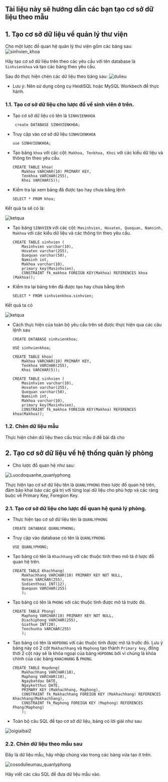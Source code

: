 ## Tài liệu này sẽ hướng dẫn các bạn tạo cơ sở dữ liệu theo mẫu

## 1. Tạo cơ sở dữ liệu về quản lý thư viện
Cho một lược đồ quan hệ quản lý thư viện gồm các bảng sau:
![sinhvien_khoa](https://image.prntscr.com/image/FJSTcspzTzWh3vmiaX8zxQ.png)

Hãy tạo cơ sở dữ liệu trên theo các yêu cầu với tên database là `Sinhvienkhoa` và tạo các bảng theo yêu cầu.

Sau đó thực hiện chèn các dữ liệu theo bảng sau:
![dulieu](https://image.prntscr.com/image/AtPm24GFSlin7lB_H_pQWA.png)

- Lưu ý: Nên sử dụng công cụ HeidiSQL hoặc MySQL Workbech để thực hành.

### 1.1. Tạo cơ sở dữ liệu cho lược đồ về sinh viên ở trên.

- Tạo cơ sở dữ liệu có tên là `SINHVIENKHOA`
   ```
    create DATABASE SINHVIENKHOA;
    ```

- Truy cập vào cơ sở dữ liệu `SINHVIENKHOA`
    ```
    use SINHVIENKHOA;
    ```

- Tạo bảng `khoa` với các cột: `Makhoa, Tenkhoa, Khoi` với các kiểu dữ liệu và thông tin theo yêu cầu.
    ```
    CREATE TABLE khoa(
        Makhoa VARCHAR(10) PRIMARY KEY,
        Tenkhoa VARCHAR(255),
        Khoi VARCHAR(5));
    ```

- Kiểm tra lại xem bảng đã được tạo hay chưa bằng lệnh
    ```
    SELECT * FROM khoa;
    ```

Kết quả ta sẽ có là:

![ketqua](https://image.prntscr.com/image/TGApW4h9RY_bXXpAUch9pw.png)

- Tạo bảng `SINHVIEN` với các cột: `Masinhvien, Hovaten, Quequan, Namsinh, Makhoa` với các kiểu dữ liệu và các thông tin theo yêu cầu.
    ```
    CREATE TABLE sinhvien (
        Masinhvien varchar(10), 
        Hovaten varchar(255), 
        Quequan varchar(50),
        Namsinh int, 
        Makhoa varchar(10), 
        primary key(Masinhvien),
        CONSTRAINT fk_makhoa FOREIGN KEY(Makhoa) REFERENCES khoa	(Makhoa));
    ```

- Kiểm tra lại bảng trên đã được tạo hay chưa bằng lệnh
    ```
    SELECT * FROM sinhvienkhoa.sinhvien;
    ```

Kết quả ta có

![ketqua](https://image.prntscr.com/image/B3nj4K_AR9GBwtnKhCAU7g.png)

- Cách thực hiện của toàn bộ yêu cầu trên sẽ được thực hiện qua các câu lệnh sau
    ```
    CREATE DATABASE sinhvienkhoa;

    USE sinhvienkhoa;

    CREATE TABLE khoa(
        Makhoa VARCHAR(10) PRIMARY KEY,
        Tenkhoa VARCHAR(255),
        Khoi VARCHAR(5));

    CREATE TABLE sinhvien (
        Masinhvien varchar(10), 
        Hovaten varchar(255), 
        Quequan varchar(50),
        Namsinh int, 
        Makhoa varchar(10), 
        primary key(Masinhvien),
        CONSTRAINT fk_makhoa FOREIGN KEY(Makhoa) REFERENCES khoa(Makhoa));
    ```


### 1.2. Chèn dữ liệu mẫu

Thực hiện chèn dữ liệu theo cấu trúc mẫu ở đề bài đã cho



## 2. Tạo cơ sở dữ liệu về hệ thống quản lý phòng

- Cho lược đồ quan hệ như sau:

![Luocdoquanhe_quanlyphong](https://image.prntscr.com/image/jfxwqdLvQLuypl-39Oy6Sw.png)

Thực hiện tạo cơ sở dữ liệu tên là `QUANLYPHONG` theo lược đồ quan hệ trên, đảm bảo khai báo các giá trị với từng loại dữ liệu cho phù hợp và các ràng buộc về Primary Key, Foregion Key.

### 2.1. Tạo cơ sở dữ liệu cho lược đồ quan hệ qunả lý phòng.


- Thực hiện tạo cơ sở dữ liệu tên là `QUANLYPHONG`
    ```
    CREATE DATABASE QUANLYPHONG;
    ```

- Truy cập vào database có tên là `QUANLYPHONG`
    ```
    USE QUANLYPHONG;
    ```

- Tạo bảng có tên là `Khachhang` với các thuộc tính theo mô tả ở lược đồ quan hệ trên.
    ```
    CREATE TABLE Khachhang(
        Makhachhang VARCHAR(10) PRIMARY KEY	NOT NULL,
        Hoten VARCHAR(255),
        Sodienthoai INT(12),
        Quequan VARCHAR(255)
        );
    ```

- Tạo bảng có tên là `PHONG` với các thuộc tính được mô tả trước đó.
    ```
    CREATE TABLE Phong(
        Maphong VARCHAR(10) PRIMARY KEY NOT NULL,
        Diachiphong VARCHAR(255),
        Giathue INT(20),
        Tenchunha VARCHAR(255)
        );
    ```

- Tạo bảng có tên là `HOPDONG` với các thuộc tính được mô tả trước đó. Lưu ý bảng này có 2 cột `Makhachhang` và `Maphong` tạo thành `Primary key`, đồng thời 2 cột này sẽ là khóa ngoại của bảng `HOPDONG` bởi vì chúng là khóa chính của các bảng `KHACHHANG` & `PHONG`.
    ```
    CREATE TABLE Hopdong(
        Makhachhang VARCHAR(10),
        Maphong VARCHAR(10),
        Ngaybatdau DATE,
        Ngayketthuc DATE,
        PRIMARY KEY (Makhachhang, Maphong),
        CONSTRAINT fk_Makhachhang FOREIGN KEY (Makhachhang) REFERENCES Khachhang(Makhachhang),
        CONSTRAINT fk_Maphong FOREIGN KEY (Maphong) REFERENCES Phong(Maphong)
        );
    ```

- Toàn bộ câu SQL để tạo cơ sở dữ liệu, bảng có lời giải như sau
 
![loigiaibai2](https://image.prntscr.com/image/tdvV-blCRdeG3hlbPTcCAw.png)


### 2.2. Chèn dữ liệu theo mẫu sau

Đây là dữ liệu mẫu, hãy nhập chúng vào trong các bảng vừa tạo ở trên.

![cosodulieumau_quanlyphong](https://image.prntscr.com/image/JrLHX8M_RHOTFp4zp0vVnw.png)

Hãy viết các câu SQL để đưa dữ liệu mẫu vào.
